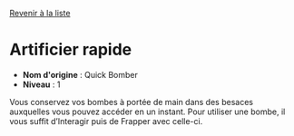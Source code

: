 [Revenir à la liste](..)

# Artificier rapide

 * **Nom d'origine** : Quick Bomber
 * **Niveau** : 1


<p>Vous conservez vos bombes à portée de main dans des besaces auxquelles vous pouvez accéder en un instant. Pour utiliser une bombe, il vous suffit d’Interagir puis de Frapper avec celle-ci.</p>